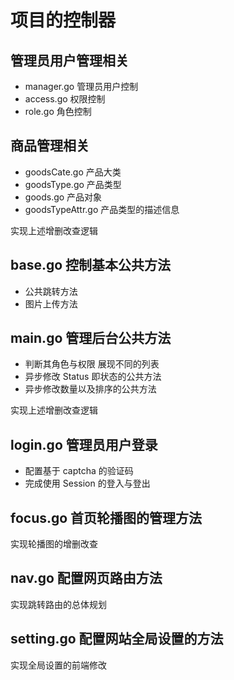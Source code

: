 # 项目的控制器

## 管理员用户管理相关

- manager.go 管理员用户控制
- access.go 权限控制
- role.go 角色控制

## 商品管理相关

- goodsCate.go 产品大类
- goodsType.go 产品类型
- goods.go 产品对象
- goodsTypeAttr.go 产品类型的描述信息

实现上述增删改查逻辑

## base.go 控制基本公共方法

- 公共跳转方法
- 图片上传方法

## main.go 管理后台公共方法

- 判断其角色与权限 展现不同的列表
- 异步修改 Status 即状态的公共方法
- 异步修改数量以及排序的公共方法

实现上述增删改查逻辑

## login.go 管理员用户登录

- 配置基于 captcha 的验证码
- 完成使用 Session 的登入与登出

## focus.go 首页轮播图的管理方法

实现轮播图的增删改查

## nav.go 配置网页路由方法

实现跳转路由的总体规划

## setting.go 配置网站全局设置的方法

实现全局设置的前端修改
